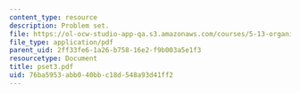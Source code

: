 ```yaml
---
content_type: resource
description: Problem set.
file: https://ol-ocw-studio-app-qa.s3.amazonaws.com/courses/5-13-organic-chemistry-ii-fall-2006/76ba5953abb040bbc18d548a93d41ff2_pset3.pdf
file_type: application/pdf
parent_uid: 2ff33fe6-1a26-b758-16e2-f9b003a5e1f3
resourcetype: Document
title: pset3.pdf
uid: 76ba5953-abb0-40bb-c18d-548a93d41ff2
---
```

